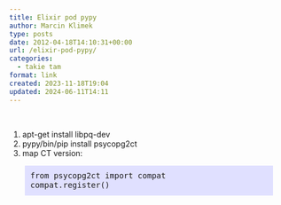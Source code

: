 ```yaml
---
title: Elixir pod pypy
author: Marcin Klimek
type: posts
date: 2012-04-18T14:10:31+00:00
url: /elixir-pod-pypy/
categories:
  - takie tam
format: link
created: 2023-11-18T19:04
updated: 2024-06-11T14:11
---
```

&nbsp;

  1. apt-get install libpq-dev
  2. pypy/bin/pip install psycopg2ct
  3. map CT version:

<pre class="literal-block" style="font-size: 14px; background-color: #e0e0ff; margin-left: 2em; margin-right: 2em; line-height: 17px; padding: 10px;">from psycopg2ct import compat
compat.register()</pre>

&nbsp;

&nbsp;